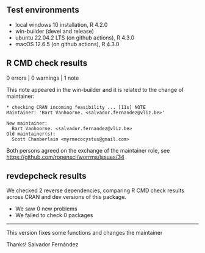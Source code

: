 ## Test environments

* local windows 10 installation, R 4.2.0
* win-builder (devel and release)
* ubuntu 22.04.2 LTS (on github actions), R 4.3.0
* macOS 12.6.5 (on github actions), R 4.3.0


## R CMD check results

0 errors | 0 warnings | 1 note

This note appeared in the win-builder and it is related to the change of maintainer:

```
* checking CRAN incoming feasibility ... [11s] NOTE
Maintainer: 'Bart Vanhoorne. <salvador.fernandez@vliz.be>'

New maintainer:
  Bart Vanhoorne. <salvador.fernandez@vliz.be>
Old maintainer(s):
  Scott Chamberlain <myrmecocystus@gmail.com>
```

Both persons agreed on the exchange of the maintainer role, see https://github.com/ropensci/worrms/issues/34

## revdepcheck results

We checked 2 reverse dependencies, comparing R CMD check results across CRAN and dev versions of this package.

 * We saw 0 new problems
 * We failed to check 0 packages

---

This version fixes some functions and changes the maintainer

Thanks!
Salvador Fernández

